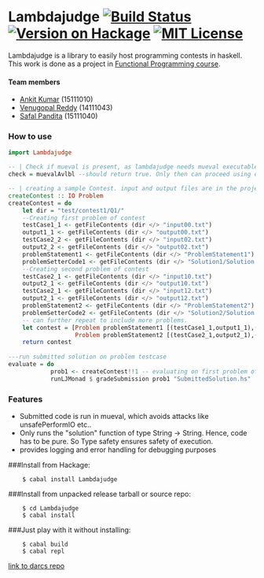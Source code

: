 # Lambdajudge [![Build Status](https://travis-ci.org/venugangireddy/Lambdajudge.svg?branch=master)](https://travis-ci.org/venugangireddy/Lambdajudge)  [![Version on Hackage](https://img.shields.io/hackage/v/Lambdajudge.svg)](http://hackage.haskell.org/package/Lambdajudge) [![MIT License](http://img.shields.io/badge/license-MIT-brightgreen.svg)](https://tldrlegal.com/license/mit-license) 

Lambdajudge is a library to easily host programming contests in haskell. This work is done as a project in [Functional Programming course](http://cse.iitk.ac.in/users/ppk/teaching/Functional-Programming/index.html).

#### Team members
- [Ankit Kumar](https://github.com/ankitku) (15111010)
- [Venugopal Reddy](https://github.com/venugangireddy) (14111043)
- [Safal Pandita](https://github.com/imhobo) (15111040)

### How to use
```haskell
import Lambdajudge

-- | Check if mueval is present, as lambdajudge needs mueval executable to run
check = muevalAvlbl --should return true. Only then can proceed using other functions.

-- | creating a sample Contest. input and output files are in the project directory
createContest :: IO Problem
createContest = do
    let dir = "test/contest1/Q1/"
    --Creating first problem of contest
    testCase1_1 <- getFileContents (dir </> "input00.txt")
    output1_1 <- getFileContents (dir </> "output00.txt")
    testCase2_2 <- getFileContents (dir </> "input02.txt")
    output2_2 <- getFileContents (dir </> "output02.txt")
    problemStatement1 <- getFileContents (dir </> "ProblemStatement1")
    problemSetterCode1 <- getFileContents (dir </> "Solution1/Solution.hs")
    --Creating second problem of contest
    testCase2_1 <- getFileContents (dir </> "input10.txt")
    output2_1 <- getFileContents (dir </> "output10.txt")
    testCase2_1 <- getFileContents (dir </> "input12.txt")
    output2_1 <- getFileContents (dir </> "output12.txt")
    problemStatement2 <- getFileContents (dir </> "ProblemStatement2")
    problemSetterCode2 <- getFileContents (dir </> "Solution2/Solution.hs")
    -- can further repeat to include more problems.
    let contest = [Problem problemStatement1 [(testCase1_1,output1_1),(testCase1_2,output1_2)] problemSetterCode1 5, 
                   Problem problemStatement2 [(testCase2_1,output2_1),(testCase2_2,output2_2)] problemSetterCode2 3]
    return contest
    
---run submitted solution on problem testcase
evaluate = do
            prob1 <- createContest!!1 -- evaluating on first problem of the contest
            runLJMonad $ gradeSubmission prob1 "SubmittedSolution.hs"
```

### Features
- Submitted code is run in mueval, which avoids attacks like unsafePerformIO etc..
- Only runs the "solution" function of type  String -> String. Hence, code has to be pure. So Type safety ensures     safety of execution.
- provides logging and error handling for debugging purposes

###Install from Hackage:
```shell
    $ cabal install Lambdajudge
```
###Install from unpacked release tarball or source repo:
```shell
    $ cd Lambdajudge
    $ cabal install
```
###Just play with it without installing:
```shell
    $ cabal build
    $ cabal repl
```

[link to darcs repo](http://hub.darcs.net/ankitku/Lambdajudge)
